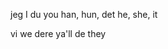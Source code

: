 jeg             I
du              you
han, hun, det   he, she, it

vi              we
dere            ya'll
de              they
